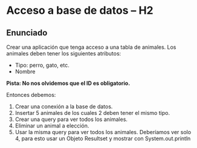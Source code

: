 
# Acceso a base de datos – H2

## Enunciado
Crear una aplicación que tenga acceso a una tabla de animales. Los animales deben tener los siguientes atributos:
- Tipo: perro, gato, etc.  
- Nombre  

**Pista: No nos olvidemos que el ID es obligatorio.**

Entonces debemos: 
1. Crear una conexión a la base de datos. 
2. Insertar 5 animales de los cuales 2 deben tener el mismo tipo. 
3. Crear una query para ver todos los animales. 
4. Eliminar un animal a elección. 
5. Usar la misma query para ver todos los animales. Deberíamos ver solo 4, para esto usar un Objeto Resultset y mostrar con System.out.println



